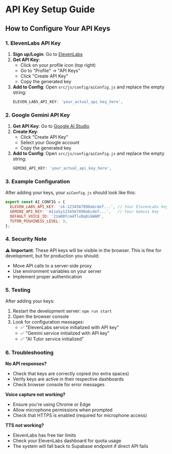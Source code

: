 # API Key Setup Guide

## How to Configure Your API Keys

### 1. ElevenLabs API Key

1. **Sign up/Login**: Go to [ElevenLabs](https://elevenlabs.io/)
2. **Get API Key**: 
   - Click on your profile icon (top right)
   - Go to "Profile" → "API Keys"
   - Click "Create API Key"
   - Copy the generated key
3. **Add to Config**: Open `src/js/config/aiConfig.js` and replace the empty string:
   ```javascript
   ELEVEN_LABS_API_KEY: 'your_actual_api_key_here',
   ```

### 2. Google Gemini API Key

1. **Get API Key**: Go to [Google AI Studio](https://makersuite.google.com/app/apikey)
2. **Create Key**: 
   - Click "Create API Key"
   - Select your Google account
   - Copy the generated key
3. **Add to Config**: Open `src/js/config/aiConfig.js` and replace the empty string:
   ```javascript
   GEMINI_API_KEY: 'your_actual_api_key_here',
   ```

### 3. Example Configuration

After adding your keys, your `aiConfig.js` should look like this:

```javascript
export const AI_CONFIG = {
  ELEVEN_LABS_API_KEY: 'sk-1234567890abcdef...', // Your ElevenLabs key
  GEMINI_API_KEY: 'AIzaSy1234567890abcdef...',   // Your Gemini key
  DEFAULT_VOICE_ID: '21m00Tcm4TlvDq8ikWAM',
  TUTOR_PUSHINESS_LEVEL: 3,
};
```

### 4. Security Note

⚠️ **Important**: These API keys will be visible in the browser. This is fine for development, but for production you should:

- Move API calls to a server-side proxy
- Use environment variables on your server
- Implement proper authentication

### 5. Testing

After adding your keys:

1. Restart the development server: `npm run start`
2. Open the browser console
3. Look for configuration messages:
   - ✅ "ElevenLabs service initialized with API key"
   - ✅ "Gemini service initialized with API key"
   - ✅ "AI Tutor service initialized"

### 6. Troubleshooting

**No API responses?**
- Check that keys are correctly copied (no extra spaces)
- Verify keys are active in their respective dashboards
- Check browser console for error messages

**Voice capture not working?**
- Ensure you're using Chrome or Edge
- Allow microphone permissions when prompted
- Check that HTTPS is enabled (required for microphone access)

**TTS not working?**
- ElevenLabs has free tier limits
- Check your ElevenLabs dashboard for quota usage
- The system will fall back to Supabase endpoint if direct API fails
